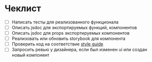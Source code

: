 # Чеклист

- [ ] Написать тесты для реализованного функционала
- [ ] Описать jsdoc для экспортируемых функций, компонентов
- [ ] Описать jsdoc для props экспортируемых компонентов
- [ ] Реализовать или обновить storybook для компонента
- [ ] Проверить код на соответствие [style guide](https://track.astral.ru/soft/wiki/display/FG/Style+guide)
- [ ] Запросить ревью у дизайнера, если был изменен ui или создан новый компонент
